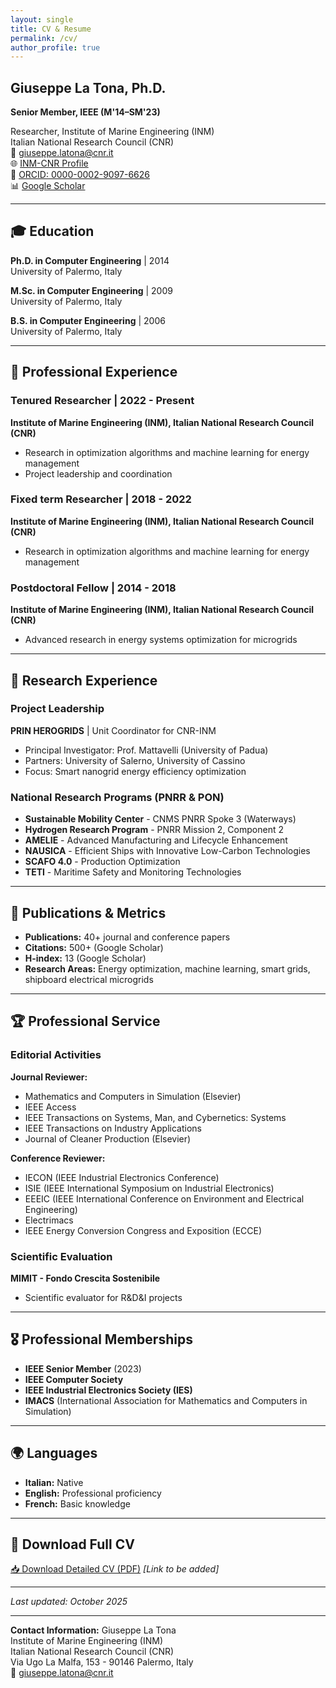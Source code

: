 ```yaml
---
layout: single
title: CV & Resume
permalink: /cv/
author_profile: true
---
```


## Giuseppe La Tona, Ph.D.
**Senior Member, IEEE (M'14–SM'23)**

Researcher, Institute of Marine Engineering (INM)  
Italian National Research Council (CNR)  
📧 giuseppe.latona@cnr.it  
🌐 [INM-CNR Profile](https://www.inm.cnr.it/people/giuseppe-latona/)  
🔗 [ORCID: 0000-0002-9097-6626](https://orcid.org/0000-0002-9097-6626)  
📊 [Google Scholar](https://scholar.google.it/citations?hl=it&user=g1wFWrgAAAAJ)

---

## 🎓 Education

**Ph.D. in Computer Engineering** | 2014  
University of Palermo, Italy

**M.Sc. in Computer Engineering** | 2009  
University of Palermo, Italy

**B.S. in Computer Engineering** | 2006  
University of Palermo, Italy

---

## 💼 Professional Experience

### **Tenured Researcher** | 2022 - Present
**Institute of Marine Engineering (INM), Italian National Research Council (CNR)**
- Research in optimization algorithms and machine learning for energy management
- Project leadership and coordination

### **Fixed term Researcher** | 2018 - 2022
**Institute of Marine Engineering (INM), Italian National Research Council (CNR)**
- Research in optimization algorithms and machine learning for energy management

### **Postdoctoral Fellow** | 2014 - 2018
**Institute of Marine Engineering (INM), Italian National Research Council (CNR)**
- Advanced research in energy systems optimization for microgrids

---

## 🔬 Research Experience

### **Project Leadership**

**PRIN HEROGRIDS** | Unit Coordinator for CNR-INM
- Principal Investigator: Prof. Mattavelli (University of Padua)
- Partners: University of Salerno, University of Cassino
- Focus: Smart nanogrid energy efficiency optimization

### **National Research Programs (PNRR & PON)**
- **Sustainable Mobility Center** - CNMS PNRR Spoke 3 (Waterways)
- **Hydrogen Research Program** - PNRR Mission 2, Component 2
- **AMELIE** - Advanced Manufacturing and Lifecycle Enhancement
- **NAUSICA** - Efficient Ships with Innovative Low-Carbon Technologies
- **SCAFO 4.0** - Production Optimization
- **TETI** - Maritime Safety and Monitoring Technologies

---

## 📖 Publications & Metrics

- **Publications:** 40+ journal and conference papers
- **Citations:** 500+ (Google Scholar)
- **H-index:** 13 (Google Scholar)
- **Research Areas:** Energy optimization, machine learning, smart grids, shipboard electrical microgrids

<!-- ### **Selected Recent Publications**
*[Note: Replace with your actual recent publications]*

1. **La Tona, G.**, et al. (2024). "Advanced optimization strategies for microgrid energy management." *IEEE Transactions on Industry Applications*.

2. **La Tona, G.**, et al. (2023). "Machine learning approaches for renewable energy forecasting." *Journal of Cleaner Production*. -->

---

## 🏆 Professional Service

### **Editorial Activities**
**Journal Reviewer:**
- Mathematics and Computers in Simulation (Elsevier)
- IEEE Access
- IEEE Transactions on Systems, Man, and Cybernetics: Systems
- IEEE Transactions on Industry Applications
- Journal of Cleaner Production (Elsevier)

**Conference Reviewer:**
- IECON (IEEE Industrial Electronics Conference)
- ISIE (IEEE International Symposium on Industrial Electronics)
- EEEIC (IEEE International Conference on Environment and Electrical Engineering)
- Electrimacs
- IEEE Energy Conversion Congress and Exposition (ECCE)

### **Scientific Evaluation**
**MIMIT - Fondo Crescita Sostenibile**
- Scientific evaluator for R&D&I projects

---

## 🎖️ Professional Memberships

- **IEEE Senior Member** (2023)
- **IEEE Computer Society**
- **IEEE Industrial Electronics Society (IES)**
- **IMACS** (International Association for Mathematics and Computers in Simulation)

---

## 🌍 Languages

- **Italian:** Native
- **English:** Professional proficiency
- **French:** Basic knowledge

---

## 📄 Download Full CV

[📥 Download Detailed CV (PDF)](#) *[Link to be added]*

---

*Last updated: October 2025*

---

**Contact Information:**
Giuseppe La Tona  
Institute of Marine Engineering (INM)  
Italian National Research Council (CNR)  
Via Ugo La Malfa, 153 - 90146 Palermo, Italy  
📧 giuseppe.latona@cnr.it